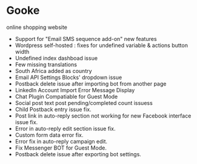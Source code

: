 # Gooke
online shopping website


- Support for "Email SMS sequence add-on" new features
- Wordpress self-hosted : fixes for undefined variable & actions button width
- Undefined index dashboad issue
- Few missing translations
- South Africa added as country
- Email API Settings Blocks' dropdown issue
- Postback delete issue after importing bot from another page
- LinkedIn Account Import Error Message Display
- Chat Plugin Compatiable for Guest Mode
- Social post text post pending/completed count issuess
- Child Postback entry issue fix.
- Post link in auto-reply section not working for new Facebook interface issue fix.
- Error in auto-reply edit section issue fix.
- Custom form data error fix.
- Error fix in auto-reply campaign edit.
- Fix Messenger BOT for Guest Mode.
- Postback delete issue after exporting bot settings.
